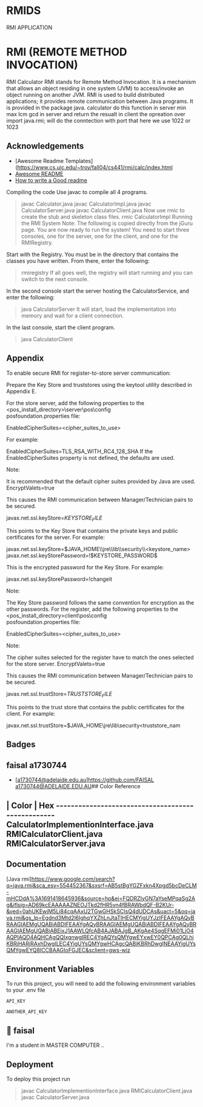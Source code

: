 # RMIDS
RMI APPLICATION 


# RMI (REMOTE METHOD INVOCATION)

RMI Calculator
RMI stands for Remote Method Invocation. It is a mechanism that allows an object residing in one system (JVM) to access/invoke an object running on another JVM. RMI is used to build distributed applications; it provides remote communication between Java programs. It is provided in the package java.
calculator do this function in server 
min 
max 
lcm
gcd
in server and return the resualt in client
the opreation over
import java.rmi; will do the conntection with port
that here we use 1022 or 1023





## Acknowledgements

 - [Awesome Readme Templates](https://www.cs.uic.edu/~troy/fall04/cs441/rmi/calc/index.html
 - [Awesome README](https://github.com/matiassingers/awesome-readme)
 - [How to write a Good readme](https://bulldogjob.com/news/449-how-to-write-a-good-readme-for-your-github-project)


Compiling the code
Use javac to compile all 4 programs.
 > javac Calculator.java
 > javac CalculatorImpl.java
 > javac CalculatorServer.java
 > javac CalculatorClient.java
Now use rmic to create the stub and skeleton class files.
 > rmic CalculatorImpl
Running the RMI System
Note: The following is copied directly from the jGuru page.
You are now ready to run the system! You need to start three consoles, one for the server, one for the client, and one for the RMIRegistry.

Start with the Registry. You must be in the directory that contains the classes you have written. From there, enter the following:

 > rmiregistry
If all goes well, the registry will start running and you can switch to the next console.

In the second console start the server hosting the CalculatorService, and enter the following:

 > java CalculatorServer
It will start, load the implementation into memory and wait for a client connection.

In the last console, start the client program.

 > java CalculatorClient
## Appendix

To enable secure RMI for register-to-store server communication:

Prepare the Key Store and truststores using the keytool utility described in Appendix E.

For the store server, add the following properties to the
<pos_install_directory>\server\pos\config\
posfoundation.properties file:

EnabledCipherSuites=<cipher_suites_to_use>

For example:

EnabledCipherSuites=TLS_RSA_WITH_RC4_128_SHA
If the EnabledCipherSuites property is not defined, the defaults are used.


Note:

It is recommended that the default cipher suites provided by Java are used.
EncryptValets=true

This causes the RMI communication between Manager/Technician pairs to be secured.

javax.net.ssl.keyStore=$KEYSTORE_FILE$

This points to the Key Store that contains the private keys and public certificates for the server. For example:

javax.net.ssl.keyStore=$JAVA_HOME\\jre\\lib\\security\\<keystore_name>
javax.net.ssl.keyStorePassword=!$KEYSTORE_PASSWORD$

This is the encrypted password for the Key Store. For example:

javax.net.ssl.keyStorePassword=!changeit

Note:

The Key Store password follows the same convention for encryption as the other passwords.
For the register, add the following properties to the
<pos_install_directory>client\pos\config\
posfoundation.properties file:

EnabledCipherSuites=<cipher_suites_to_use>


Note:

The cipher suites selected for the register have to match the ones selected for the store server.
EncryptValets=true

This causes the RMI communication between Manager/Technician pairs to be secured.

javax.net.ssl.trustStore=$TRUSTSTORE_FILE$

This points to the trust store that contains the public certificates for the client. For example:

javax.net.ssl.trustStore=$JAVA_HOME\jre\lib\security\<truststore_nam
## Badges




## faisal a1730744

- [a1730744@adelaide.edu.au]https://github.com/FAISAL   a1730744@ADELAIDE.EDU.AU## Color Reference

| Color             | Hex                                             --------------------------------------------------
CalculatorImplementionInterface.java
RMICalculatorClient.java
RMICalculatorServer.java
-------------------------------------------

## Documentation

[Java rmi]https://www.google.com/search?q=java.rmi&sca_esv=554452367&sxsrf=AB5stBgYGZFxkn4Xpgd5bcDeCLM-mHCDdA%3A1691418645936&source=hp&ei=FQDRZIyGN7aYseMPqaSg2Ag&iflsig=AD69kcEAAAAAZNEOJTkd2fHR5vn4fBRAWbdQF-B2KUr-&ved=0ahUKEwjM5Li84cqAAxU2TGwGHSkSCIsQ4dUDCAs&uact=5&oq=java.rmi&gs_lp=Egdnd3Mtd2l6IghqYXZhLnJtaTIHECMYigUYJzIFEAAYgAQyBRAAGIAEMgUQABiABDIFEAAYgAQyBRAAGIAEMgUQABiABDIFEAAYgAQyBRAAGIAEMgUQABiABEixJ1AAWLQfcAB4AJABAJgB_AKgAe4SqgEFMi01LjO4AQPIAQD4AQHCAgQQIxgnwgIREC4YgAQYsQMYgwEYxwEY0QPCAg0QLhiKBRjHARjRAxhDwgILEC4YigUYsQMYgwHCAgcQABiKBRhDwgINEAAYigUYsQMYgwEYQ8ICCBAAGIoFGJEC&sclient=gws-wiz


## Environment Variables

To run this project, you will need to add the following environment variables to your .env file

`API_KEY`

`ANOTHER_API_KEY`


## 🚀 faisal 
I'm a student in MASTER COMPUTER ..



## Deployment

To deploy this project run

> javac CalculatorImplementionInterface.java
 > RMICalculatorClient.java
 > javac CalculatorServer.java
 

